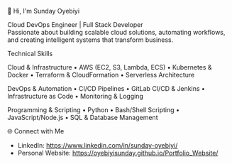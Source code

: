 👋 Hi, I'm Sunday Oyebiyi

Cloud DevOps Engineer | Full Stack Developer  
Passionate about building scalable cloud solutions, automating workflows, and creating intelligent systems that transform business.


Technical Skills

Cloud & Infrastructure
•	AWS (EC2, S3, Lambda, ECS)
•	Kubernetes & Docker
•	Terraform & CloudFormation
•	Serverless Architecture

DevOps & Automation
•	CI/CD Pipelines
•	GitLab CI/CD & Jenkins
•	Infrastructure as Code
•	Monitoring & Logging

Programming & Scripting
•	Python
•	Bash/Shell Scripting
•	JavaScript/Node.js
•	SQL & Database Management


🌐 Connect with Me
- LinkedIn: https://www.linkedin.com/in/sunday-oyebiyi/
- Personal Website: https://oyebiyisunday.github.io/Portfolio_Website/
